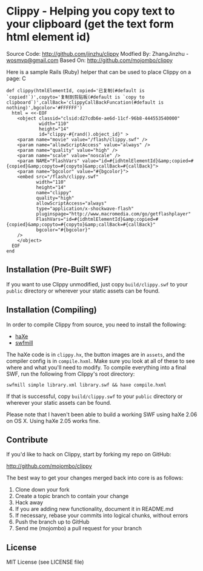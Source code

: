 Clippy - Helping you copy text to your clipboard (get the text form html element id)
================================================

Source Code: http://github.com/jinzhu/clippy
Modfied By:  ZhangJinzhu - wosmvp@gmail.com
Based On:    http://github.com/mojombo/clippy

Here is a sample Rails (Ruby) helper that can be used to place Clippy on a page:
C

    def clippy(htmlElementId, copied='已复制(#default is `copied!`)',copyto='复制到剪贴板(#default is `copy to clipboard`)',callBack='clippyCallBackFuncation(#default is nothing)',bgcolor='#FFFFFF')
      html = <<-EOF
        <object classid="clsid:d27cdb6e-ae6d-11cf-96b8-444553540000"
                width="110"
                height="14"
                id="clippy-#{rand().object_id}" >
        <param name="movie" value="/flash/clippy.swf" />
        <param name="allowScriptAccess" value="always" />
        <param name="quality" value="high" />
        <param name="scale" value="noscale" />
        <param NAME="FlashVars" value="id=#{idhtmlElementId}&amp;copied=#{copied}&amp;copyto=#{copyto}&amp;callBack=#{callBack}">
        <param name="bgcolor" value="#{bgcolor}">
        <embed src="/flash/clippy.swf"
               width="110"
               height="14"
               name="clippy"
               quality="high"
               allowScriptAccess="always"
               type="application/x-shockwave-flash"
               pluginspage="http://www.macromedia.com/go/getflashplayer"
               FlashVars="id=#{idhtmlElementId}&amp;copied=#{copied}&amp;copyto=#{copyto}&amp;callBack=#{callBack}"
               bgcolor="#{bgcolor}"
        />
        </object>
      EOF
    end

Installation (Pre-Built SWF)
---------------------------

If you want to use Clippy unmodified, just copy `build/clippy.swf` to your
`public` directory or wherever your static assets can be found.

Installation (Compiling)
------------------------

In order to compile Clippy from source, you need to install the following:

* [haXe](http://haxe.org/)
* [swfmill](http://swfmill.org/)

The haXe code is in `clippy.hx`, the button images are in `assets`, and the
compiler config is in `compile.hxml`. Make sure you look at all of these to
see where and what you'll need to modify. To compile everything into a final
SWF, run the following from Clippy's root directory:

    swfmill simple library.xml library.swf && haxe compile.hxml

If that is successful, copy `build/clippy.swf` to your
`public` directory or wherever your static assets can be found.

Please note that I haven't been able to build a working SWF using haXe 2.06
on OS X. Using haXe 2.05 works fine.

Contribute
----------

If you'd like to hack on Clippy, start by forking my repo on GitHub:

http://github.com/mojombo/clippy

The best way to get your changes merged back into core is as follows:

1. Clone down your fork
1. Create a topic branch to contain your change
1. Hack away
1. If you are adding new functionality, document it in README.md
1. If necessary, rebase your commits into logical chunks, without errors
1. Push the branch up to GitHub
1. Send me (mojombo) a pull request for your branch

License
-------

MIT License (see LICENSE file)
